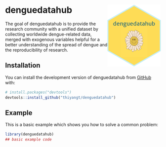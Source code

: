 
<!-- README.md is generated from README.Rmd. Please edit that file -->

# denguedatahub <img src="hexsticker/logo.png" align="right" height="200"/>

<!-- badges: start -->
<!-- badges: end -->

The goal of denguedatahub is to provide the research community with a
unified dataset by collecting worldwide dengue-related data, merged with
exogenous variables helpful for a better understanding of the spread of
dengue and the reproducibility of research.

## Installation

You can install the development version of denguedatahub from
[GitHub](https://github.com/) with:

``` r
# install.packages("devtools")
devtools::install_github("thiyangt/denguedatahub")
```

## Example

This is a basic example which shows you how to solve a common problem:

``` r
library(denguedatahub)
## basic example code
```
